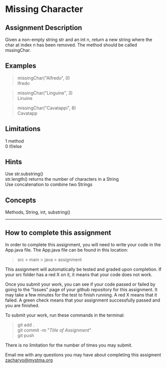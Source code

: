 # **Missing Character**  

## **Assignment Description**  
Given a non-empty string str and an int n, return a new string where the char at index n has been removed. The method should be called mssingChar.

## **Examples**  
>missingChar("Alfredo", 0)  
lfredo

>missingChar("Linguine", 3)  
Linuine  

>missingChar("Cavatappi", 8)  
Cavatapp

## **Limitations**  
1 method  
0 if/else   

## **Hints**  
Use str.substring()  
str.length() returns the number of characters in a String  
Use concatenation to combine two Strings

## **Concepts**  
Methods, String, int, substring()

---

## **How to complete this assignment**
In order to complete this assignment, you will need to write your code in the App.java file. The App.java file can be found in this location:  
>src > main > java > assignment  

This assignment will automatically be tested and graded upon completion. If your src folder has a red X on it, it means that your code does not work.  

Once you submit your work, you can see if your code passed or failed by going to the "Issues" page of your github repository for this assignment. It may take a few minutes for the test to finish running. A red X means that it failed. A green check means that your assignment successfully passed and you are finished.

To submit your work, run these commands in the terminal: 
>git add .  
git commit -m "*Title of Assignment*"  
git push  

There is no limitation for the number of times you may submit.

Email me with any questions you may have about completing this assigment  
zacharyo@mystma.org
